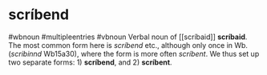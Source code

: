 # scríbend
#wbnoun
#multipleentries
#vbnoun
Verbal noun of [[scríbaid]] **scríbaid**. The most common form here is *scríbend* etc., although only once in Wb. (*scribinnd* Wb15a30), where the form is more often *scríbent*. We thus set up two separate forms: 1) **scríbend**, and 2) **scríbent**.